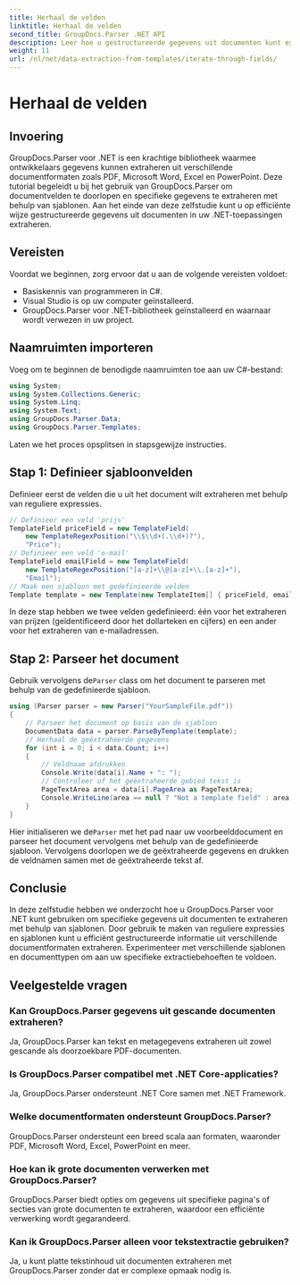 ```yaml
---
title: Herhaal de velden
linktitle: Herhaal de velden
second_title: GroupDocs.Parser .NET API
description: Leer hoe u gestructureerde gegevens uit documenten kunt extraheren met GroupDocs.Parser voor .NET. Verbeter uw .NET-applicaties met mogelijkheden voor het extraheren van documentgegevens.
weight: 11
url: /nl/net/data-extraction-from-templates/iterate-through-fields/
---
```


# Herhaal de velden

## Invoering
GroupDocs.Parser voor .NET is een krachtige bibliotheek waarmee ontwikkelaars gegevens kunnen extraheren uit verschillende documentformaten zoals PDF, Microsoft Word, Excel en PowerPoint. Deze tutorial begeleidt u bij het gebruik van GroupDocs.Parser om documentvelden te doorlopen en specifieke gegevens te extraheren met behulp van sjablonen. Aan het einde van deze zelfstudie kunt u op efficiënte wijze gestructureerde gegevens uit documenten in uw .NET-toepassingen extraheren.
## Vereisten
Voordat we beginnen, zorg ervoor dat u aan de volgende vereisten voldoet:
- Basiskennis van programmeren in C#.
- Visual Studio is op uw computer geïnstalleerd.
- GroupDocs.Parser voor .NET-bibliotheek geïnstalleerd en waarnaar wordt verwezen in uw project.

## Naamruimten importeren
Voeg om te beginnen de benodigde naamruimten toe aan uw C#-bestand:
```csharp
using System;
using System.Collections.Generic;
using System.Linq;
using System.Text;
using GroupDocs.Parser.Data;
using GroupDocs.Parser.Templates;
```
Laten we het proces opsplitsen in stapsgewijze instructies.
## Stap 1: Definieer sjabloonvelden
Definieer eerst de velden die u uit het document wilt extraheren met behulp van reguliere expressies.
```csharp
// Definieer een veld 'prijs'
TemplateField priceField = new TemplateField(
    new TemplateRegexPosition("\\$\\d+(.\\d+)?"),
    "Price");
// Definieer een veld 'e-mail'
TemplateField emailField = new TemplateField(
    new TemplateRegexPosition("[a-z]+\\@[a-z]+\\.[a-z]+"),
    "Email");
// Maak een sjabloon met gedefinieerde velden
Template template = new Template(new TemplateItem[] { priceField, emailField });
```
In deze stap hebben we twee velden gedefinieerd: één voor het extraheren van prijzen (geïdentificeerd door het dollarteken en cijfers) en een ander voor het extraheren van e-mailadressen.
## Stap 2: Parseer het document
 Gebruik vervolgens de`Parser` class om het document te parseren met behulp van de gedefinieerde sjabloon.
```csharp
using (Parser parser = new Parser("YourSampleFile.pdf"))
{
    // Parseer het document op basis van de sjabloon
    DocumentData data = parser.ParseByTemplate(template);
    // Herhaal de geëxtraheerde gegevens
    for (int i = 0; i < data.Count; i++)
    {
        // Veldnaam afdrukken
        Console.Write(data[i].Name + ": ");
        // Controleer of het geëxtraheerde gebied tekst is
        PageTextArea area = data[i].PageArea as PageTextArea;
        Console.WriteLine(area == null ? "Not a template field" : area.Text);
    }
}
```
 Hier initialiseren we de`Parser` met het pad naar uw voorbeelddocument en parseer het document vervolgens met behulp van de gedefinieerde sjabloon. Vervolgens doorlopen we de geëxtraheerde gegevens en drukken de veldnamen samen met de geëxtraheerde tekst af.
## Conclusie
In deze zelfstudie hebben we onderzocht hoe u GroupDocs.Parser voor .NET kunt gebruiken om specifieke gegevens uit documenten te extraheren met behulp van sjablonen. Door gebruik te maken van reguliere expressies en sjablonen kunt u efficiënt gestructureerde informatie uit verschillende documentformaten extraheren. Experimenteer met verschillende sjablonen en documenttypen om aan uw specifieke extractiebehoeften te voldoen.

## Veelgestelde vragen
### Kan GroupDocs.Parser gegevens uit gescande documenten extraheren?
Ja, GroupDocs.Parser kan tekst en metagegevens extraheren uit zowel gescande als doorzoekbare PDF-documenten.
### Is GroupDocs.Parser compatibel met .NET Core-applicaties?
Ja, GroupDocs.Parser ondersteunt .NET Core samen met .NET Framework.
### Welke documentformaten ondersteunt GroupDocs.Parser?
GroupDocs.Parser ondersteunt een breed scala aan formaten, waaronder PDF, Microsoft Word, Excel, PowerPoint en meer.
### Hoe kan ik grote documenten verwerken met GroupDocs.Parser?
GroupDocs.Parser biedt opties om gegevens uit specifieke pagina's of secties van grote documenten te extraheren, waardoor een efficiënte verwerking wordt gegarandeerd.
### Kan ik GroupDocs.Parser alleen voor tekstextractie gebruiken?
Ja, u kunt platte tekstinhoud uit documenten extraheren met GroupDocs.Parser zonder dat er complexe opmaak nodig is.